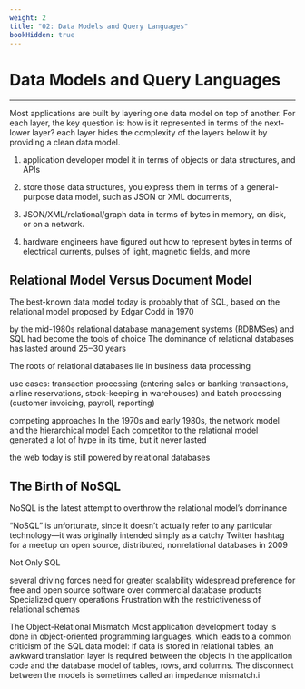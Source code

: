 ```yaml
---
weight: 2
title: "02: Data Models and Query Languages"
bookHidden: true
---
```


# Data Models and Query Languages
---

Most applications are built by layering one data model on top of another. For each
layer, the key question is: how is it represented in terms of the next-lower layer? each layer hides the complexity of the
layers below it by providing a clean data model.

1. application developer
model it in
terms of objects or data structures, and APIs


2. store those data structures, you express them in terms of a
general-purpose data model, such as JSON or XML documents,

3. JSON/XML/relational/graph data in terms of bytes in memory, on disk, or
on a network.


4. hardware engineers have figured out how to represent bytes
in terms of electrical currents, pulses of light, magnetic fields, and more

## Relational Model Versus Document Model

The best-known data model today is probably that of SQL, based on the relational
model proposed by Edgar Codd in 1970

by the mid-1980s
relational database management systems (RDBMSes) and SQL had become the tools
of choice
The dominance of relational databases has lasted around 25‒30 years

The roots of relational databases lie in business data processing

use cases:
transaction processing (entering sales or banking transactions,
airline reservations, stock-keeping in warehouses) and batch processing (customer
invoicing, payroll, reporting)


competing approaches
In the 1970s and early 1980s, the network model and the hierarchical model
Each competitor to
the relational model generated a lot of hype in its time, but it never lasted

the web today is still powered by
relational databases


## The Birth of NoSQL

NoSQL is the latest attempt to overthrow the relational model’s
dominance

“NoSQL” is unfortunate, since it doesn’t actually refer to any
particular technology—it was originally intended simply as a catchy Twitter hashtag
for a meetup on open source, distributed, nonrelational databases in 2009

Not Only SQL


several driving forces
need for greater scalability
widespread preference for free and open source software over commercial
database products
Specialized query operations
Frustration with the restrictiveness of relational schemas



The Object-Relational Mismatch
Most application development today is done in object-oriented programming languages,
which leads to a common criticism of the SQL data model: if data is stored in
relational tables, an awkward translation layer is required between the objects in the application code and the database model of tables, rows, and columns. The disconnect
between the models is sometimes called an impedance mismatch.i

